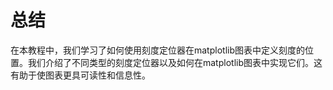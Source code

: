 # 总结

在本教程中，我们学习了如何使用刻度定位器在matplotlib图表中定义刻度的位置。我们介绍了不同类型的刻度定位器以及如何在matplotlib图表中实现它们。这有助于使图表更具可读性和信息性。
